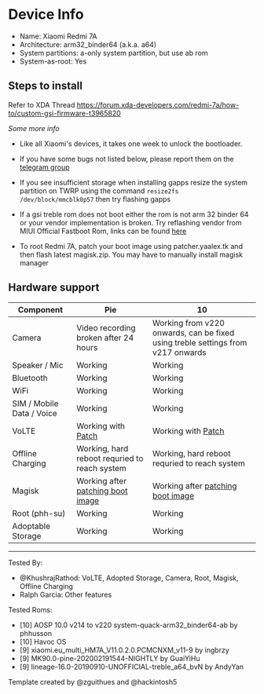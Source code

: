 # Device Info

- Name: Xiaomi Redmi 7A  
- Architecture: arm32_binder64 (a.k.a. a64)
- System partitions: a-only system partition, but use ab rom
- System-as-root: Yes

## Steps to install
Refer to XDA Thread
https://forum.xda-developers.com/redmi-7a/how-to/custom-gsi-firmware-t3965820

*Some more info*

- Like all Xiaomi's devices, it takes one week to unlock the bootloader.

- If you have some bugs not listed below, please report them on the [telegram group](https://t.me/phhtreble)
- If you see insufficient storage when installing gapps resize the system partition on TWRP using the command `resize2fs /dev/block/mmcblk0p57` then try flashing gapps
- If a gsi treble rom does not boot either the rom is not arm 32 binder 64 or your vendor implementation is broken. Try reflashing vendor from MIUI Official Fastboot Rom, links can be found [here](https://mirom.ezbox.idv.tw/en/phone/pine/)
- To root Redmi 7A, patch your boot image using patcher.yaalex.tk and then flash latest magisk.zip. You may have to manually install magisk manager

## Hardware support

| Component                 |      Pie                             |              10                |
|---------------------------|--------------------------------------|--------------------------------|
| Camera                    | Video recording broken after 24 hours| Working from v220 onwards, can be fixed using treble settings from v217 onwards |
| Speaker / Mic             | Working                              | Working                       |
| Bluetooth                 | Working                              | Working                       |
| WiFi                      | Working                              | Working                       |
| SIM / Mobile Data / Voice | Working                              | Working                       |
| VoLTE                     | Working with [Patch]                 | Working with [Patch]          |
| Offline Charging          | Working, hard reboot requried to reach system | Working, hard reboot requried to reach system |
| Magisk           | Working after [patching boot image](https://patcher.yaalex.tk) | Working after [patching boot image](https://patcher.yaalex.tk)                      |
| Root (phh-su) | Working | Working |
| Adoptable Storage         | Working                              | Working                       |
---

Tested By: 
- @KhushrajRathod: VoLTE, Adopted Storage, Camera, Root, Magisk, Offline Charging 
- Ralph Garcia: Other features
   
Tested Roms:
- [10] AOSP 10.0 v214 to v220 system-quack-arm32_binder64-ab by phhusson
- [10] Havoc OS
- [9] xiaomi.eu_multi_HM7A_V11.0.2.0.PCMCNXM_v11-9 by ingbrzy
- [9] MK90.0-pine-202002191544-NIGHTLY by GuaiYiHu
- [9] lineage-16.0-20190910-UNOFFICIAL-treble_a64_bvN by AndyYan
        
Template created by @zguithues and @hackintosh5

[Patch]: https://github.com/KhushrajRathod/VoLTE-Fix